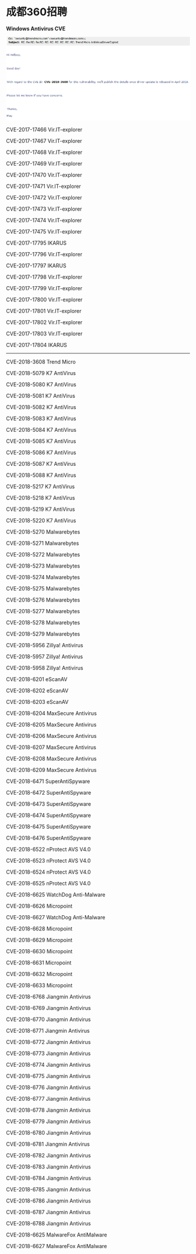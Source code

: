 # 成都360招聘
**Windows Antivirus CVE**

![Alt text](https://github.com/ZhiyuanWang-Chengdu-Qihoo360/Trend_Micro_POC/blob/master/cve-2018-3608.png)

CVE-2017-17466 Vir.IT-explorer

CVE-2017-17467 Vir.IT-explorer

CVE-2017-17468 Vir.IT-explorer

CVE-2017-17469 Vir.IT-explorer

CVE-2017-17470 Vir.IT-explorer

CVE-2017-17471 Vir.IT-explorer

CVE-2017-17472 Vir.IT-explorer

CVE-2017-17473 Vir.IT-explorer

CVE-2017-17474 Vir.IT-explorer

CVE-2017-17475 Vir.IT-explorer

CVE-2017-17795 IKARUS

CVE-2017-17796 Vir.IT-explorer

CVE-2017-17797 IKARUS

CVE-2017-17798 Vir.IT-explorer

CVE-2017-17799 Vir.IT-explorer

CVE-2017-17800 Vir.IT-explorer

CVE-2017-17801 Vir.IT-explorer

CVE-2017-17802 Vir.IT-explorer

CVE-2017-17803 Vir.IT-explorer

CVE-2017-17804 IKARUS

-----------------------------------------------------------------

CVE-2018-3608 Trend Micro

CVE-2018-5079 K7 AntiVirus

CVE-2018-5080 K7 AntiVirus

CVE-2018-5081 K7 AntiVirus

CVE-2018-5082 K7 AntiVirus

CVE-2018-5083 K7 AntiVirus

CVE-2018-5084 K7 AntiVirus

CVE-2018-5085 K7 AntiVirus

CVE-2018-5086 K7 AntiVirus

CVE-2018-5087 K7 AntiVirus

CVE-2018-5088 K7 AntiVirus

CVE-2018-5217 K7 AntiVirus

CVE-2018-5218 K7 AntiVirus

CVE-2018-5219 K7 AntiVirus

CVE-2018-5220 K7 AntiVirus

CVE-2018-5270 Malwarebytes

CVE-2018-5271 Malwarebytes

CVE-2018-5272 Malwarebytes

CVE-2018-5273 Malwarebytes

CVE-2018-5274 Malwarebytes

CVE-2018-5275 Malwarebytes

CVE-2018-5276 Malwarebytes

CVE-2018-5277 Malwarebytes

CVE-2018-5278 Malwarebytes

CVE-2018-5279 Malwarebytes

CVE-2018-5956 Zillya! Antivirus

CVE-2018-5957 Zillya! Antivirus

CVE-2018-5958 Zillya! Antivirus

CVE-2018-6201 eScanAV

CVE-2018-6202 eScanAV

CVE-2018-6203 eScanAV

CVE-2018-6204 MaxSecure Antivirus

CVE-2018-6205 MaxSecure Antivirus

CVE-2018-6206 MaxSecure Antivirus

CVE-2018-6207 MaxSecure Antivirus

CVE-2018-6208 MaxSecure Antivirus

CVE-2018-6209 MaxSecure Antivirus

CVE-2018-6471 SuperAntiSpyware

CVE-2018-6472 SuperAntiSpyware

CVE-2018-6473 SuperAntiSpyware

CVE-2018-6474 SuperAntiSpyware

CVE-2018-6475 SuperAntiSpyware

CVE-2018-6476 SuperAntiSpyware

CVE-2018-6522 nProtect AVS V4.0

CVE-2018-6523 nProtect AVS V4.0

CVE-2018-6524 nProtect AVS V4.0

CVE-2018-6525 nProtect AVS V4.0

CVE-2018-6625 WatchDog Anti-Malware

CVE-2018-6626 Micropoint

CVE-2018-6627 WatchDog Anti-Malware

CVE-2018-6628 Micropoint

CVE-2018-6629 Micropoint

CVE-2018-6630 Micropoint

CVE-2018-6631 Micropoint

CVE-2018-6632 Micropoint

CVE-2018-6633 Micropoint

CVE-2018-6768     Jiangmin Antivirus

CVE-2018-6769     Jiangmin Antivirus

CVE-2018-6770     Jiangmin Antivirus

CVE-2018-6771     Jiangmin Antivirus

CVE-2018-6772     Jiangmin Antivirus

CVE-2018-6773     Jiangmin Antivirus

CVE-2018-6774     Jiangmin Antivirus

CVE-2018-6775     Jiangmin Antivirus

CVE-2018-6776     Jiangmin Antivirus

CVE-2018-6777     Jiangmin Antivirus

CVE-2018-6778     Jiangmin Antivirus

CVE-2018-6779     Jiangmin Antivirus

CVE-2018-6780     Jiangmin Antivirus

CVE-2018-6781     Jiangmin Antivirus

CVE-2018-6782     Jiangmin Antivirus

CVE-2018-6783     Jiangmin Antivirus

CVE-2018-6784     Jiangmin Antivirus

CVE-2018-6785     Jiangmin Antivirus

CVE-2018-6786     Jiangmin Antivirus

CVE-2018-6787     Jiangmin Antivirus

CVE-2018-6788     Jiangmin Antivirus

CVE-2018-6625     MalwareFox AntiMalware

CVE-2018-6627     MalwareFox AntiMalware
